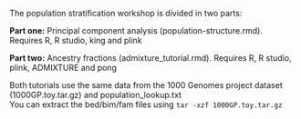 The population stratification workshop is divided in two parts:

**Part one:** Principal component analysis (population-structure.rmd). Requires R, R studio, king and plink

**Part two:** Ancestry fractions (admixture_tutorial.rmd). Requires R, R studio, plink, ADMIXTURE and pong

Both tutorials use the same data from the 1000 Genomes project dataset (1000GP.toy.tar.gz) and population_lookup.txt \
You can extract the bed/bim/fam files using `tar -xzf 1000GP.toy.tar.gz`
